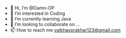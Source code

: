 - 👋 Hi, I’m @Damn-OP
- 👀 I’m interested in Coding
- 🌱 I’m currently learning Java
- 💞️ I’m looking to collaborate on ...
- 📫 How to reach me vaibhavprakhar123@gmail.com

<!---
Damn-OP/Damn-OP is a ✨ special ✨ repository because its `README.md` (this file) appears on your GitHub profile.
You can click the Preview link to take a look at your changes.
--->
